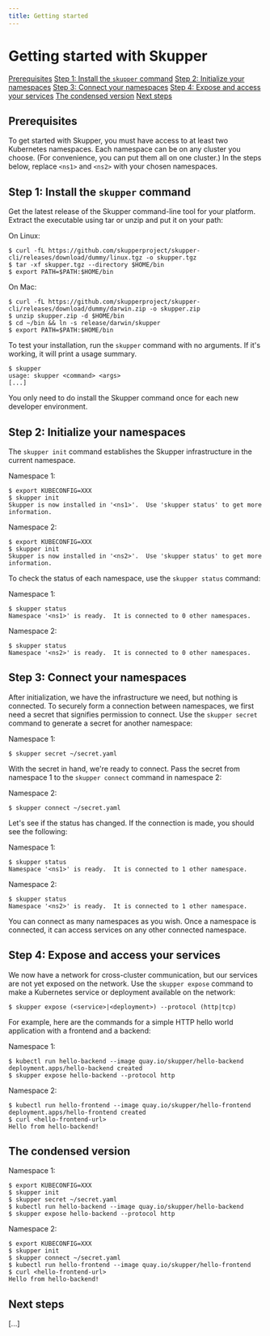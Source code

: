 ```yaml
---
title: Getting started
---
```


# Getting started with Skupper

<nav class="toc">
  <a href="#prerequisites">Prerequisites</a>
  <a href="#step-1-install-the-skupper-command">Step 1: Install the <code>skupper</code> command</a>
  <a href="#step-2-initialize-your-namespaces">Step 2: Initialize your namespaces</a>
  <a href="#step-3-connect-your-namespaces">Step 3: Connect your namespaces</a>
  <a href="#step-4-expose-and-access-your-services">Step 4: Expose and access your services</a>
  <a href="#the-condensed-version">The condensed version</a>
  <a href="#next-steps">Next steps</a>
</nav>

## Prerequisites

To get started with Skupper, you must have access to at least two
Kubernetes namespaces.  Each namespace can be on any cluster you
choose.  (For convenience, you can put them all on one cluster.)  In
the steps below, replace `<ns1>` and `<ns2>` with your chosen
namespaces.

## Step 1: Install the `skupper` command

Get the latest release of the Skupper command-line tool for your
platform.  Extract the executable using tar or unzip and put it on
your path:

On Linux:

    $ curl -fL https://github.com/skupperproject/skupper-cli/releases/download/dummy/linux.tgz -o skupper.tgz
    $ tar -xf skupper.tgz --directory $HOME/bin
    $ export PATH=$PATH:$HOME/bin

On Mac:

    $ curl -fL https://github.com/skupperproject/skupper-cli/releases/download/dummy/darwin.zip -o skupper.zip
    $ unzip skupper.zip -d $HOME/bin
    $ cd ~/bin && ln -s release/darwin/skupper
    $ export PATH=$PATH:$HOME/bin

To test your installation, run the `skupper` command with no
arguments.  If it's working, it will print a usage summary.

    $ skupper
    usage: skupper <command> <args>
    [...]

You only need to do install the Skupper command once for each new
developer environment.

## Step 2: Initialize your namespaces

The `skupper init` command establishes the Skupper infrastructure in the
current namespace.

Namespace 1:

    $ export KUBECONFIG=XXX
    $ skupper init
    Skupper is now installed in '<ns1>'.  Use 'skupper status' to get more information.

Namespace 2:

    $ export KUBECONFIG=XXX
    $ skupper init
    Skupper is now installed in '<ns2>'.  Use 'skupper status' to get more information.

To check the status of each namespace, use the `skupper status`
command:

Namespace 1:

    $ skupper status
    Namespace '<ns1>' is ready.  It is connected to 0 other namespaces.

Namespace 2:

    $ skupper status
    Namespace '<ns2>' is ready.  It is connected to 0 other namespaces.

## Step 3: Connect your namespaces

After initialization, we have the infrastructure we need, but nothing
is connected.  To securely form a connection between namespaces, we
first need a secret that signifies permission to connect.  Use the
`skupper secret` command to generate a secret for another namespace:

Namespace 1:

    $ skupper secret ~/secret.yaml

With the secret in hand, we're ready to connect.  Pass the secret from
namespace 1 to the `skupper connect` command in namespace 2:

Namespace 2:

    $ skupper connect ~/secret.yaml

Let's see if the status has changed.  If the connection is made, you
should see the following:

Namespace 1:

    $ skupper status
    Namespace '<ns1>' is ready.  It is connected to 1 other namespace.

Namespace 2:

    $ skupper status
    Namespace '<ns2>' is ready.  It is connected to 1 other namespace.

You can connect as many namespaces as you wish.  Once a namespace is
connected, it can access services on any other connected namespace.

## Step 4: Expose and access your services

We now have a network for cross-cluster communication, but our
services are not yet exposed on the network.  Use the `skupper expose`
command to make a Kubernetes service or deployment available on the
network:

    $ skupper expose (<service>|<deployment>) --protocol (http|tcp)

For example, here are the commands for a simple HTTP hello world
application with a frontend and a backend:

Namespace 1:

    $ kubectl run hello-backend --image quay.io/skupper/hello-backend
    deployment.apps/hello-backend created
    $ skupper expose hello-backend --protocol http

Namespace 2:

    $ kubectl run hello-frontend --image quay.io/skupper/hello-frontend
    deployment.apps/hello-frontend created
    $ curl <hello-frontend-url>
    Hello from hello-backend!

## The condensed version

Namespace 1:

    $ export KUBECONFIG=XXX
    $ skupper init
    $ skupper secret ~/secret.yaml
    $ kubectl run hello-backend --image quay.io/skupper/hello-backend
    $ skupper expose hello-backend --protocol http

Namespace 2:

    $ export KUBECONFIG=XXX
    $ skupper init
    $ skupper connect ~/secret.yaml
    $ kubectl run hello-frontend --image quay.io/skupper/hello-frontend
    $ curl <hello-frontend-url>
    Hello from hello-backend!

## Next steps

[...]
